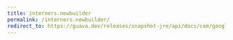 ```yaml
---
title: interners.newbuilder
permalink: /interners.newbuilder/
redirect_to: https://guava.dev/releases/snapshot-jre/api/docs/com/google/common/collect/Interners.html#newBuilder--
---
```

